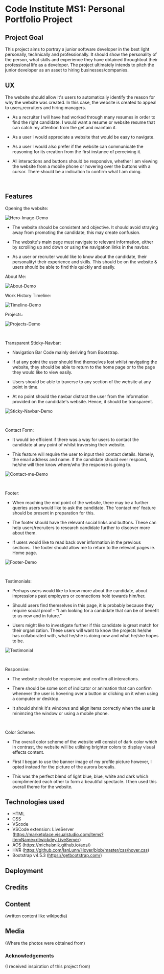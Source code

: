 # Code Institute MS1: Personal Portfolio Project

## Project Goal

This project aims to portray a junior software developer in the best light personally, technically and professionally. It should show the personality of the person, what skills and experience they have obtained throughtout their professional life as a developer. The project ultimately intends to pitch the junior developer as an asset to hiring businesses/companies. 

## UX 

The website should allow it's users to automatically identify the reason for why the website was created. In this case, the website is created to appeal to users,recruiters and hiring managers.

- As a recruiter I will have had worked through many resumes in order to find the right candidate. I would want a resume or website resume that can catch my attention from the get and maintain it. 
  
- As a user I would appreciate a website that would be easy to navigate. 

- As a user I would also prefer if the website can communicate the reasoning for its creation from the first instance of perceiving it.

- All interactions and buttons should be responsive, whether I am viewing the website from a mobile phone or hovering over the buttons with a cursor. There should be a indication to confirm what I am doing.

<br>

## Features

Opening the website: 

![Hero-Image-Demo](assets/readMe/hero-img.png)

- The website should be consistent and objective. It should avoid straying away from promoting the candidate, this may create confusion. 

- The website's main page must navigate to relevant information, either by scrolling up and down or using the navigation links in the navbar. 
  
- As a user or recruiter would like to know about the candidate, their personality/ their experience and skills. This should be on the website & users should be able to find this quickly and easily.

About Me:

![About-Demo](assets/readMe/about-me.png)

Work History Timeline: 

![Timeline-Demo](assets/readMe/timeline.png) 

Projects: 

![Projects-Demo](assets/readMe/projects.png)

<br>

Transparent Sticky-Navbar: 

- Navigation Bar Code mainly deriving from Bootstrap. 

- If at any point the user should find themselves lost whilst navigating the website, they should be able to return to the home page or to the page they would like to view easily. 

- Users should be able to traverse to any section of the website at any point in time.

- At no point should the navbar distract the user from the information provided on the candidate's website. Hence, it should be transparent.

![Sticky-Navbar-Demo](assets/readMe/sticky-navbar.png)

<br>

Contact Form: 

- It would be efficient if there was a way for users to contact the candidate at any point of whilst traversing their website.

- This feature will require the user to input their contact details. Namely, the email address and name. If the candidate should ever respond, he/she will then know where/who the response is going to. 

![Contact-me-Demo](assets/readMe/contact-me.png)

<br>

Footer:

- When reaching the end point of the website, there may be a further queries users would like to ask the candidate. The 'contact me' feature should be present in preparation for this.

- The footer should have the relevant social links and buttons. These can help users/recruiters to research candidate further to discover more about them. 

- If users would like to read back over information in the previous sections. The footer should allow me to return to the relevant pages ie. Home page.

![Footer-Demo](assets/readMe/footer.png)

<br>

Testimonials: 

- Perhaps users would like to know more about the candidate, about impressions past employers or connections hold towards him/her.

- Should users find themselves in this page, it is probably because they require social proof - "I am looking for a candidate that can be of benefit to us now and in future."

- Users might like to investigate further if this candidate is great match for their organization. These users will want to know the projects he/she has collaborated with, what he/she is doing now and what he/she hopes to be.

![Testimonial](assets/readMe/testimonial.png)

<br>

Responsive: 

- The website should be responsive and confirm all interactions. 

- There should be some sort of indicator or animation that can confirm whenever the user is hovering over a button or clicking on it when using a computer or desktop.

- It should shrink it's windows and align items correctly when the user is minimzing the window or using a mobile phone. 
  
  <br>

Color Scheme: 

- The overall color scheme of the website will consist of dark color which in contrast, the website will be utilising brighter colors to display visual effects content. 
  
- First I began to use the banner image of my profile picture however, I opted instead for the picture of the aurora borealis. 

- This was the perfect blend of light blue, blue, white and dark which complimented each other to form a beautiful spectacle. I then used this overall theme for the website.

## Technologies used 
- HTML
- CSS
- VScode 
- VSCode extension: LiveServer (https://marketplace.visualstudio.com/items?itemName=ritwickdey.LiveServer)
- AOS (https://michalsnik.github.io/aos/)
- HVR (https://github.com/IanLunn/Hover/blob/master/css/hover.css)
- Bootstrap v4.5.3 (https://getbootstrap.com/)



## Deployment


## Credits
## Content 
(written content like wikipedia)
## Media 
(Where the photos were obtained from)
### Acknowledgements
(I received inspiration of this project from)












